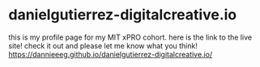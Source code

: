 # danielgutierrez-digitalcreative.io

this is my profile page for my MIT xPRO cohort.
here is the link to the live site!
check it out and please let me know what you think!
https://dannieeeg.github.io/danielgutierrez-digitalcreative.io/

